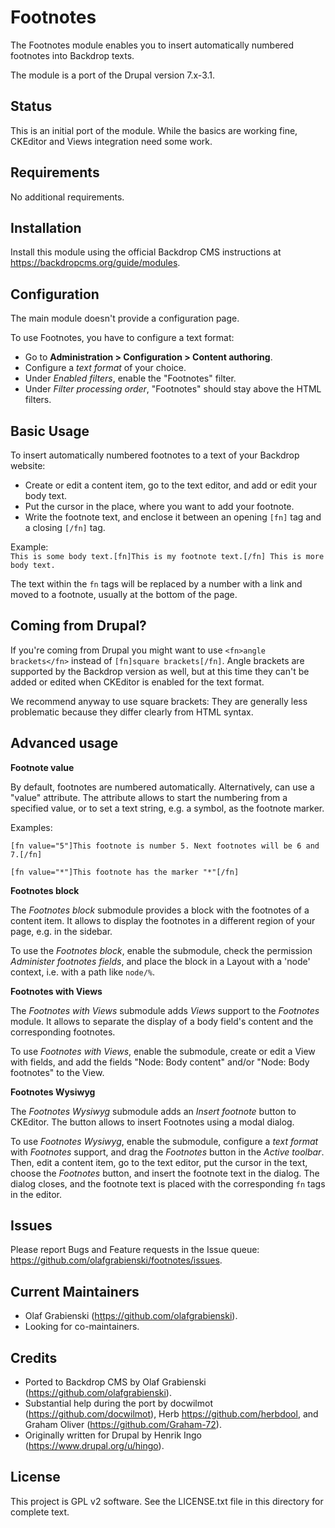 Footnotes
=========

The Footnotes module enables you to insert automatically numbered footnotes
into Backdrop texts.

The module is a port of the Drupal version 7.x-3.1.

Status
------

This is an initial port of the module. While the basics are working fine,
CKEditor and Views integration need some work.

Requirements
------------

No additional requirements.

Installation
------------

Install this module using the official Backdrop CMS instructions at
https://backdropcms.org/guide/modules.

Configuration
-------------

The main module doesn't provide a configuration page.

To use Footnotes, you have to configure a text format:

- Go to **Administration > Configuration > Content authoring**.
- Configure a *text format* of your choice.
- Under *Enabled filters*, enable the "Footnotes" filter.
- Under *Filter processing order*, "Footnotes" should stay above the HTML filters.

Basic Usage
-----------

To insert automatically numbered footnotes to a text of your Backdrop website:

- Create or edit a content item, go to the text editor,
and add or edit your body text.
- Put the cursor in the place, where you want to add your footnote.
- Write the footnote text, and enclose it between
an opening `[fn]` tag and a closing `[/fn]` tag.

Example:  
`This is some body text.[fn]This is my footnote text.[/fn] This is more body text.`

The text within the `fn` tags will be replaced by a number with a link
and moved to a footnote, usually at the bottom of the page.

Coming from Drupal?
-------------------

If you're coming from Drupal you might want to use `<fn>angle brackets</fn>`
instead of `[fn]square brackets[/fn]`. Angle brackets are supported by the
Backdrop version as well, but at this time they can't be added or edited when
CKEditor is enabled for the text format.

We recommend anyway to use square brackets: They are generally less problematic because they differ clearly from HTML syntax.

Advanced usage
--------------

**Footnote value**

By default, footnotes are numbered automatically. Alternatively, can use a
"value" attribute. The attribute allows to start the numbering from a specified
value, or to set a text string, e.g. a symbol, as the footnote marker.

Examples:

`[fn value="5"]This footnote is number 5. Next footnotes will be 6 and 7.[/fn]`

`[fn value="*"]This footnote has the marker "*"[/fn]`

**Footnotes block**

The *Footnotes block* submodule provides a block with the footnotes of a content
item. It allows to display the footnotes in a different region of your page,
e.g. in the sidebar.

To use the *Footnotes block*, enable the submodule, check the permission
*Administer footnotes fields*, and place the block in a Layout with a 'node'
context, i.e. with a path like `node/%`.

**Footnotes with Views**

The *Footnotes with Views* submodule adds *Views* support to the *Footnotes*
module. It allows to separate the display of a body field's content and the
corresponding footnotes.

To use *Footnotes with Views*, enable the submodule, create or edit a View with
fields, and add the fields "Node: Body content" and/or "Node: Body footnotes" to
the View.

**Footnotes Wysiwyg**

The *Footnotes Wysiwyg* submodule adds an *Insert footnote* button to CKEditor.
The button allows to insert Footnotes using a modal dialog.

To use *Footnotes Wysiwyg*, enable the submodule, configure a *text format* with
*Footnotes* support, and drag the *Footnotes* button in the *Active toolbar*.
Then, edit a content item, go to the text editor, put the cursor in the text,
choose the *Footnotes* button, and insert the footnote text in the dialog. The
dialog closes, and the footnote text is placed with the corresponding `fn` tags
in the editor.

Issues
------

Please report Bugs and Feature requests in the Issue queue:
https://github.com/olafgrabienski/footnotes/issues.

Current Maintainers
-------------------

- Olaf Grabienski (https://github.com/olafgrabienski).
- Looking for co-maintainers.

Credits
-------

- Ported to Backdrop CMS by Olaf Grabienski (https://github.com/olafgrabienski).
- Substantial help during the port by docwilmot (https://github.com/docwilmot), Herb https://github.com/herbdool, and Graham Oliver (https://github.com/Graham-72).
- Originally written for Drupal by Henrik Ingo (https://www.drupal.org/u/hingo).

License
-------

This project is GPL v2 software. See the LICENSE.txt file in this directory for
complete text.
